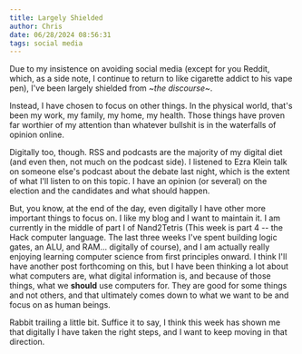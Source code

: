 ```yaml
---
title: Largely Shielded
author: Chris
date: 06/28/2024 08:56:31 
tags: social media
---
```


Due to my insistence on avoiding social media (except for you Reddit, which, as a side note, I continue to return to like cigarette addict to his vape pen), I've been largely shielded from *~the discourse~*.

Instead, I have chosen to focus on other things. In the physical world, that's been my work, my family, my home, my health. Those things have proven far worthier of my attention than whatever bullshit is in the waterfalls of opinion online.

Digitally too, though. RSS and podcasts are the majority of my digital diet (and even then, not much on the podcast side). I listened to Ezra Klein talk on someone else's podcast about the debate last night, which is the extent of what I'll listen to on this topic. I have an opinion (or several) on the election and the candidates and what should happen.

But, you know, at the end of the day, even digitally I have other more important things to focus on. I like my blog and I want to maintain it. I am currently in the middle of part I of Nand2Tetris (This week is part 4 -- the Hack computer language. The last three weeks I've spent building logic gates, an ALU, and RAM... digitally of course), and I am actually really enjoying learning computer science from first principles onward. I think I'll have another post forthcoming on this, but I have been thinking a lot about what computers are, what digital information is, and because of those things, what we **should** use computers for. They are good for some things and not others, and that ultimately comes down to what we want to be and focus on as human beings.

Rabbit trailing a little bit. Suffice it to say, I think this week has shown me that digitally I have taken the right steps, and I want to keep moving in that direction.